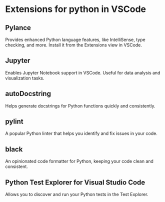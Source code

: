 # Extensions for python in VSCode

## Pylance

Provides enhanced Python language features, like IntelliSense, type checking, and more. Install it from the Extensions view in VSCode.

## Jupyter

Enables Jupyter Notebook support in VSCode. Useful for data analysis and visualization tasks.

## autoDocstring

Helps generate docstrings for Python functions quickly and consistently.

## pylint

A popular Python linter that helps you identify and fix issues in your code.

## black

An opinionated code formatter for Python, keeping your code clean and consistent.

## Python Test Explorer for Visual Studio Code

Allows you to discover and run your Python tests in the Test Explorer.
